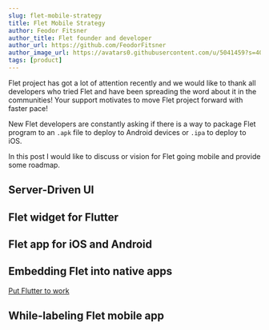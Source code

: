```yaml
---
slug: flet-mobile-strategy
title: Flet Mobile Strategy
author: Feodor Fitsner
author_title: Flet founder and developer
author_url: https://github.com/FeodorFitsner
author_image_url: https://avatars0.githubusercontent.com/u/5041459?s=400&v=4
tags: [product]
---
```


Flet project has got a lot of attention recently and we would like to thank all developers who tried Flet and have been spreading the word about it in the communities! Your support motivates to move Flet project forward with faster pace!

New Flet developers are constantly asking if there is a way to package Flet program to an `.apk` file to deploy to Android devices or `.ipa` to deploy to iOS.

In this post I would like to discuss or vision for Flet going mobile and provide some roadmap.

## Server-Driven UI

## Flet widget for Flutter

## Flet app for iOS and Android

## Embedding Flet into native apps

[Put Flutter to work](https://medium.com/flutter/put-flutter-to-work-95f5fdcc592e)

## While-labeling Flet mobile app

